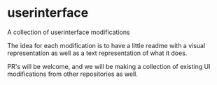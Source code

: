 # userinterface
A collection of userinterface modifications

The idea for each modification is to have a little readme with a visual representation as well as a text representation of what it does.

PR's will be welcome, and we will be making a collection of existing UI modifications from other repositories as well.
